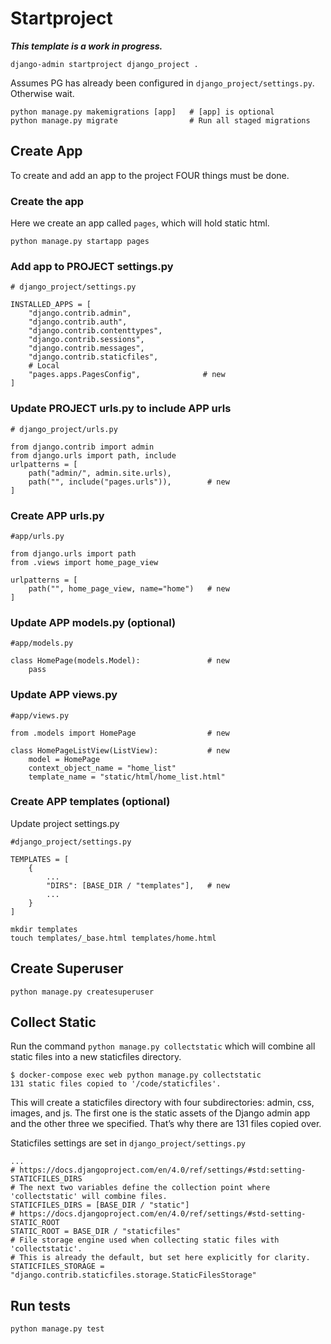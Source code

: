 
# Startproject

***This template is a work in progress.***

```shell
django-admin startproject django_project .
```

Assumes PG has already been configured in `django_project/settings.py`. Otherwise wait.

```shell
python manage.py makemigrations [app]   # [app] is optional
python manage.py migrate                # Run all staged migrations
```

## Create App

To create and add an app to the project FOUR things must be done.

### Create the app

Here we create an app called `pages`, which will hold static html.

```shell
python manage.py startapp pages
```

### Add app to PROJECT settings.py

```shell
# django_project/settings.py

INSTALLED_APPS = [
	"django.contrib.admin",
	"django.contrib.auth",
	"django.contrib.contenttypes",
	"django.contrib.sessions",
	"django.contrib.messages",
	"django.contrib.staticfiles",
	# Local
	"pages.apps.PagesConfig",              # new
]
```

### Update PROJECT urls.py to include APP urls
 				
```shell
# django_project/urls.py

from django.contrib import admin
from django.urls import path, include
urlpatterns = [
	path("admin/", admin.site.urls),
	path("", include("pages.urls")),        # new
]
```

### Create APP urls.py

```shell
#app/urls.py

from django.urls import path
from .views import home_page_view

urlpatterns = [
	path("", home_page_view, name="home")   # new
]
```

### Update APP models.py (optional)

```shell
#app/models.py

class HomePage(models.Model):               # new
    pass
```

### Update APP views.py

```shell
#app/views.py

from .models import HomePage                # new

class HomePageListView(ListView):           # new
    model = HomePage
    context_object_name = "home_list"
    template_name = "static/html/home_list.html"
```

### Create APP templates (optional)

Update project settings.py

```shell
#django_project/settings.py

TEMPLATES = [
	{
		...
		"DIRS": [BASE_DIR / "templates"],   # new
		...
	}
]
```

```shell
mkdir templates
touch templates/_base.html templates/home.html
```

## Create Superuser

```shell
python manage.py createsuperuser
```

## Collect Static

Run the command `python manage.py collectstatic` which will combine all static files into a new staticfiles directory.

```shell
$ docker-compose exec web python manage.py collectstatic
131 static files copied to '/code/staticfiles'.
```

This will create a staticfiles directory with four subdirectories:
admin, css, images, and js. The first one is the static assets of the Django admin app and the other three we specified. That’s why there are 131 files copied over.

Staticfiles settings are set in `django_project/settings.py`

```shell
...
# https://docs.djangoproject.com/en/4.0/ref/settings/#std:setting-STATICFILES_DIRS
# The next two variables define the collection point where 'collectstatic' will combine files.
STATICFILES_DIRS = [BASE_DIR / "static"]
# https://docs.djangoproject.com/en/4.0/ref/settings/#std-setting-STATIC_ROOT
STATIC_ROOT = BASE_DIR / "staticfiles"
# File storage engine used when collecting static files with 'collectstatic'.
# This is already the default, but set here explicitly for clarity.
STATICFILES_STORAGE = "django.contrib.staticfiles.storage.StaticFilesStorage"
```

## Run tests

```shell
python manage.py test
```
